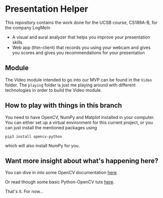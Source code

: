 # Presentation Helper
This repository contains the work done for the UCSB course, CS189A-B, for the company LogMeIn

- A visual and aural analyzer that helps you improve your presentation skills
- Web app (thin-client) that records you using your webcam and gives you scores and gives you recommendations for your presentation

## Module

The Video module intended to go into our MVP can be found in the ``Video`` folder. The ``playing`` folder is just me playing around with different technologies in order to build the Video module.

## How to play with things in this branch

You need to have OpenCV, NumPy and Matplot installed in your computer. You can either set up a virtual environment for this current project, or you can just install the mentioned packages using

```
pip3 install opencv-python
```
which will also install NumPy for you.

## Want more insight about what's happening here?

You can dive in into some OpenCV documentation [here](https://opencv-python-tutroals.readthedocs.io/en/latest/py_tutorials/py_video/py_lucas_kanade/py_lucas_kanade.html#lucas-kanade).

Or read though some basic Python-OpenCV tuts [here](https://pythonprogramming.net/haar-cascade-face-eye-detection-python-opencv-tutorial/?completed=/mog-background-reduction-python-opencv-tutorial/).


That's it. For now...
